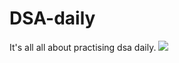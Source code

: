 # DSA-daily
It's all all about practising dsa daily.
![](https://leetcard.jacoblin.cool/sarthakdwivedi081321?ext=heatmap)
